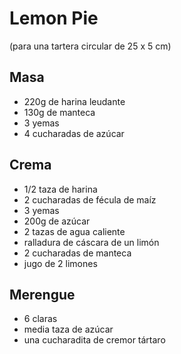 # Lemon Pie
(para una tartera circular de 25 x 5 cm)

## Masa
* 220g de harina leudante
* 130g de manteca
* 3 yemas
* 4 cucharadas de azúcar

## Crema
* 1/2 taza de harina
* 2 cucharadas de fécula de maíz
* 3 yemas
* 200g de azúcar
* 2 tazas de agua caliente
* ralladura de cáscara de un limón
* 2 cucharadas de manteca
* jugo de 2 limones

## Merengue
* 6 claras
* media taza de azúcar
* una cucharadita de cremor tártaro
